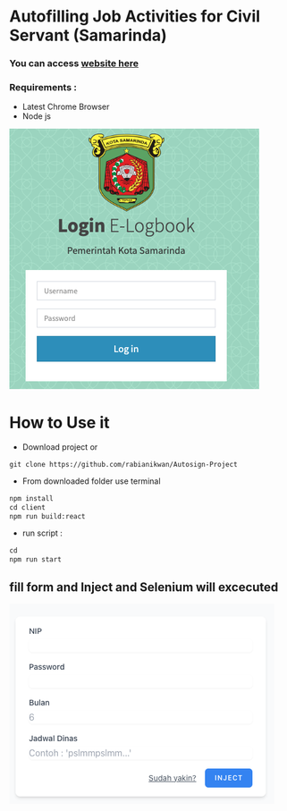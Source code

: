# Autofilling Job Activities for Civil Servant (Samarinda)

### You can access [website here](http://36.66.236.83/elogbook-samarinda/)
### Requirements : 
+ Latest Chrome Browser
+ Node js

![](./Docs/web.png)

# How to Use it
+ Download project or
```
git clone https://github.com/rabianikwan/Autosign-Project
```
+ From downloaded folder use terminal
```
npm install
cd client
npm run build:react
```
+ run script :
```
cd
npm run start
```

## fill form and Inject and Selenium will excecuted

![](./Docs/project.png)


